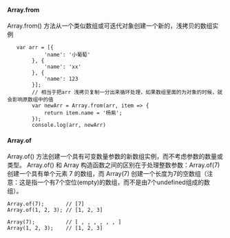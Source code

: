 #### Array.from
Array.from() 方法从一个类似数组或可迭代对象创建一个新的，浅拷贝的数组实例
```
   var arr = [{
            'name': '小葡萄'
        }, {
            'name': 'xx'
        }, {
            'name': 123
        }];
        // 相当于把arr 浅拷贝复制一分出来循环处理，如果数组里面的为对象的时候，就会影响原数组中的值
        var newArr = Array.from(arr, item => {
            return item.name = '杨紫';
        });
        console.log(arr, newArr)
```
#### Array.of
Array.of() 方法创建一个具有可变数量参数的新数组实例，而不考虑参数的数量或类型。
Array.of() 和 Array 构造函数之间的区别在于处理整数参数：Array.of(7) 创建一个具有单个元素 7 的数组，而 Array(7) 创建一个长度为7的空数组（注意：这是指一个有7个空位(empty)的数组，而不是由7个undefined组成的数组）。

```
Array.of(7);       // [7]
Array.of(1, 2, 3); // [1, 2, 3]

Array(7);          // [ , , , , , , ]
Array(1, 2, 3);    // [1, 2, 3]
```